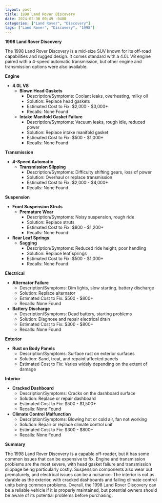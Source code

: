 ```yaml
---
layout: post
title: 1998 Land Rover Discovery
date: 2024-03-30 00:49 -0400
categories: ["Land Rover", "Discovery"]
tags: ["Land Rover", "Discovery", "1998"]
---
```

**1998 Land Rover Discovery**

The 1998 Land Rover Discovery is a mid-size SUV known for its off-road capabilities and rugged design. It comes standard with a 4.0L V8 engine paired with a 4-speed automatic transmission, but other engine and transmission options were also available.

**Engine**

* **4.0L V8**
    * **Blown Head Gaskets**
        * Description/Symptoms: Coolant leaks, overheating, milky oil
        * Solution: Replace head gaskets
        * Estimated Cost to Fix: $2,000 - $3,000+
        * Recalls: None Found
    * **Intake Manifold Gasket Failure**
        * Description/Symptoms: Vacuum leaks, rough idle, reduced power
        * Solution: Replace intake manifold gasket
        * Estimated Cost to Fix: $500 - $1,000+
        * Recalls: None Found

**Transmission**

* **4-Speed Automatic**
    * **Transmission Slipping**
        * Description/Symptoms: Difficulty shifting gears, loss of power
        * Solution: Overhaul or replace transmission
        * Estimated Cost to Fix: $2,000 - $4,000+
        * Recalls: None Found

**Suspension**

* **Front Suspension Struts**
    * **Premature Wear**
        * Description/Symptoms: Noisy suspension, rough ride
        * Solution: Replace struts
        * Estimated Cost to Fix: $800 - $1,200+
        * Recalls: None Found
* **Rear Leaf Springs**
    * **Sagging**
        * Description/Symptoms: Reduced ride height, poor handling
        * Solution: Replace leaf springs
        * Estimated Cost to Fix: $500 - $1,000+
        * Recalls: None Found

**Electrical**

* **Alternator Failure**
    * Description/Symptoms: Dim lights, slow starting, battery discharge
    * Solution: Replace alternator
    * Estimated Cost to Fix: $500 - $800+
    * Recalls: None Found
* **Battery Discharge**
    * Description/Symptoms: Dead battery, starting problems
    * Solution: Diagnose and repair electrical drain
    * Estimated Cost to Fix: $300 - $800+
    * Recalls: None Found

**Exterior**

* **Rust on Body Panels**
    * Description/Symptoms: Surface rust on exterior surfaces
    * Solution: Sand, treat, and repaint affected panels
    * Estimated Cost to Fix: Varies widely depending on the extent of damage

**Interior**

* **Cracked Dashboard**
    * Description/Symptoms: Cracks on the dashboard surface
    * Solution: Replace or repair dashboard
    * Estimated Cost to Fix: $500 - $1,500+
    * Recalls: None Found
* **Climate Control Malfunction**
    * Description/Symptoms: Blowing hot or cold air, fan not working
    * Solution: Repair or replace climate control unit
    * Estimated Cost to Fix: $300 - $800+
    * Recalls: None Found

**Summary**

The 1998 Land Rover Discovery is a capable off-roader, but it has some common issues that can be expensive to fix. Engine and transmission problems are the most severe, with head gasket failure and transmission slippage being particularly costly. Suspension components also wear out prematurely, and electrical issues can be a nuisance. The interior is not as durable as the exterior, with cracked dashboards and failing climate control units being common problems. Overall, the 1998 Land Rover Discovery can be a reliable vehicle if it is properly maintained, but potential owners should be aware of its potential problems before purchasing.

